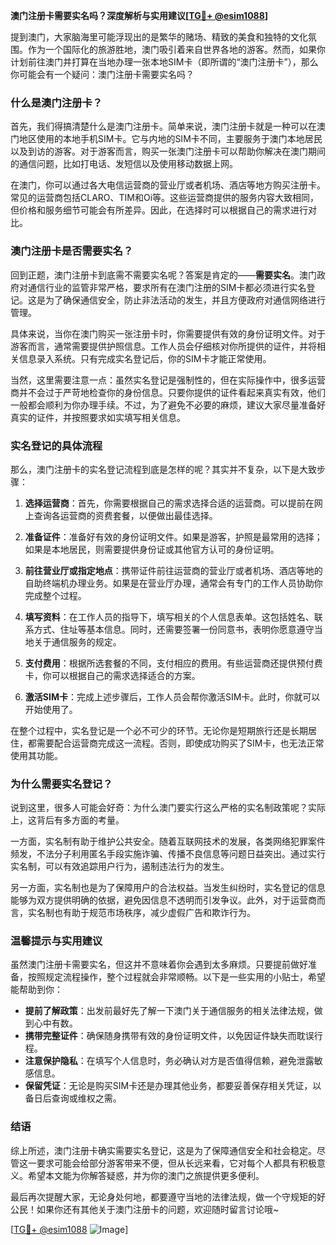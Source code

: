 **澳门注册卡需要实名吗？深度解析与实用建议[[TG💪+ @esim1088](https://t.me/s/esim1088)]**

提到澳门，大家脑海里可能浮现出的是繁华的赌场、精致的美食和独特的文化氛围。作为一个国际化的旅游胜地，澳门吸引着来自世界各地的游客。然而，如果你计划前往澳门并打算在当地办理一张本地SIM卡（即所谓的“澳门注册卡”），那么你可能会有一个疑问：澳门注册卡需要实名吗？

### 什么是澳门注册卡？

首先，我们得搞清楚什么是澳门注册卡。简单来说，澳门注册卡就是一种可以在澳门地区使用的本地手机SIM卡。它与内地的SIM卡不同，主要服务于澳门本地居民以及到访的游客。对于游客而言，购买一张澳门注册卡可以帮助你解决在澳门期间的通信问题，比如打电话、发短信以及使用移动数据上网。

在澳门，你可以通过各大电信运营商的营业厅或者机场、酒店等地方购买注册卡。常见的运营商包括CLARO、TIM和Oi等。这些运营商提供的服务内容大致相同，但价格和服务细节可能会有所差异。因此，在选择时可以根据自己的需求进行对比。

### 澳门注册卡是否需要实名？

回到正题，澳门注册卡到底需不需要实名呢？答案是肯定的——**需要实名**。澳门政府对通信行业的监管非常严格，要求所有在澳门注册的SIM卡都必须进行实名登记。这是为了确保通信安全，防止非法活动的发生，并且方便政府对通信网络进行管理。

具体来说，当你在澳门购买一张注册卡时，你需要提供有效的身份证明文件。对于游客而言，通常需要提供护照信息。工作人员会仔细核对你所提供的证件，并将相关信息录入系统。只有完成实名登记后，你的SIM卡才能正常使用。

当然，这里需要注意一点：虽然实名登记是强制性的，但在实际操作中，很多运营商并不会过于严苛地检查你的身份信息。只要你提供的证件看起来真实有效，他们一般都会顺利为你办理手续。不过，为了避免不必要的麻烦，建议大家尽量准备好真实的证件，并按照要求如实填写相关信息。

### 实名登记的具体流程

那么，澳门注册卡的实名登记流程到底是怎样的呢？其实并不复杂，以下是大致步骤：

1. **选择运营商**：首先，你需要根据自己的需求选择合适的运营商。可以提前在网上查询各运营商的资费套餐，以便做出最佳选择。
   
2. **准备证件**：准备好有效的身份证明文件。如果是游客，护照是最常用的选择；如果是本地居民，则需要提供身份证或其他官方认可的身份证明。

3. **前往营业厅或指定地点**：携带证件前往运营商的营业厅或者机场、酒店等地的自助终端机办理业务。如果是在营业厅办理，通常会有专门的工作人员协助你完成整个过程。

4. **填写资料**：在工作人员的指导下，填写相关的个人信息表单。这包括姓名、联系方式、住址等基本信息。同时，还需要签署一份同意书，表明你愿意遵守当地关于通信服务的规定。

5. **支付费用**：根据所选套餐的不同，支付相应的费用。有些运营商还提供预付费卡，你可以根据自己的需求选择适合的方案。

6. **激活SIM卡**：完成上述步骤后，工作人员会帮你激活SIM卡。此时，你就可以开始使用了。

在整个过程中，实名登记是一个必不可少的环节。无论你是短期旅行还是长期居住，都需要配合运营商完成这一流程。否则，即使成功购买了SIM卡，也无法正常使用其功能。

### 为什么需要实名登记？

说到这里，很多人可能会好奇：为什么澳门要实行这么严格的实名制政策呢？实际上，这背后有多方面的考量。

一方面，实名制有助于维护公共安全。随着互联网技术的发展，各类网络犯罪案件频发，不法分子利用匿名手段实施诈骗、传播不良信息等问题日益突出。通过实行实名制，可以有效追踪用户行为，遏制违法行为的发生。

另一方面，实名制也是为了保障用户的合法权益。当发生纠纷时，实名登记的信息能够为双方提供明确的依据，避免因信息不透明而引发争议。此外，对于运营商而言，实名制也有助于规范市场秩序，减少虚假广告和欺诈行为。

### 温馨提示与实用建议

虽然澳门注册卡需要实名，但这并不意味着你会遇到太多麻烦。只要提前做好准备，按照规定流程操作，整个过程就会非常顺畅。以下是一些实用的小贴士，希望能帮助到你：

- **提前了解政策**：出发前最好先了解一下澳门关于通信服务的相关法律法规，做到心中有数。
- **携带完整证件**：确保随身携带有效的身份证明文件，以免因证件缺失而耽误行程。
- **注意保护隐私**：在填写个人信息时，务必确认对方是否值得信赖，避免泄露敏感信息。
- **保留凭证**：无论是购买SIM卡还是办理其他业务，都要妥善保存相关凭证，以备日后查询或维权之需。

### 结语

综上所述，澳门注册卡确实需要实名登记，这是为了保障通信安全和社会稳定。尽管这一要求可能会给部分游客带来不便，但从长远来看，它对每个人都具有积极意义。希望本文能为你解答疑惑，并为你的澳门之旅提供更多便利。

最后再次提醒大家，无论身处何地，都要遵守当地的法律法规，做一个守规矩的好公民！如果你还有其他关于澳门注册卡的问题，欢迎随时留言讨论哦~

[[TG💪+ @esim1088](https://t.me/s/esim1088) ![Image](https://i.postimg.cc/4NQfJmqS/Snipaste-2025-05-13-00-14-12.png)]